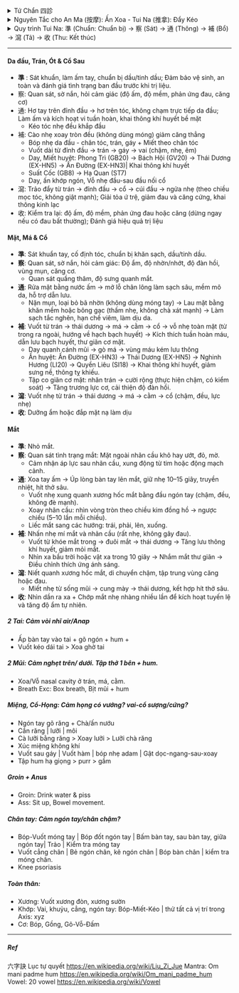 <details><summary>Tứ Chẩn 四診</summary>
 
+ Vọng (望): Thần sắc (da, mắt, nét mặt), Sắc diện (màu sắc da), Lưỡi (hình dạng, màu sắc, rêu lưỡi), Hình dáng cơ thể (béo, tỷ lệ cơ thể: phù nề,..), Cử động (run, yếu liệt, cứng, loạng choạng)
+ Văn (聞 – Nghe / Ngửi): Mùi hơi thở, mùi cơ thể, tiếng thở - nói, tim đập
+ Vấn (問): Chỗ nào khó chịu, chỗ nào ngứa, cảm thấy ko thông, cảm thấy nặng, thói quen xấu, bệnh ..
+ Thiết (切 –  / Bắt mạch): Sờ da (đàn hồi, lạnh-nóng, ẩm-nhớt), cơ (lỏng, ), bắt mạch.
</details>
<details><summary> Nguyên Tắc cho An Ma (按摩): Ấn Xoa - Tui Na (推拿): Đẩy Kéo </summary>
 
+ 先表后里: Trước ngoài, sau trong. 先上后下: Trước trên, sau dưới. 先近后远: Trước gần, sau xa.
+ 先轻后重: Trước nhẹ, sau mạnh. 先慢后快: Trước chậm, sau nhanh. 由外及内: Từ ngoài vào trong.
+ 由通至補瀉: Từ thông đến bổ tả
</details>
<details><summary>Quy trình Tui Na: 準 (Chuẩn: Chuẩn bị) → 察 (Sát) → 通 (Thông) → 補 (Bổ) → 瀉 (Tả) → 收 (Thu: Kết thúc)</summary>

| Giai đoạn (漢字) | Mục tiêu chính                   | Kỹ thuật gợi ý                                               | Đặc điểm lực                         | Tốc độ        | Phạm vi         | Ví dụ huyệt/điểm               |
|------------------|----------------------------------|--------------------------------------------------------------|--------------------------------------|--------------|----------------|--------------------------------|
| 察 (Sát)         | Quan sát, xem xét, kiểm chứng    | Quan sát, sờ nắn, hỏi bệnh nhân, đánh giá trước và sau liệu trình | Rất nhẹ, tập trung cảm nhận           | Chậm         | Toàn vùng       | Độ ấm, độ mềm, phản ứng đau, sắc mặt |
| 通 (Thông)       | Khai thông khí huyết, làm ấm     | Xoa (摩), Vuốt (推), Miết (擠), Day nông (按)                  | Nhẹ – vừa, liên tục, đều             | Chậm         | Rộng           | Làm nóng vùng, vuốt dọc kinh lạc |
| 補 (Bổ)          | Nuôi dưỡng phần hư, phục hồi     | Day sâu chậm (按), Ấn giữ, Miết theo kinh (擠)                  | Vừa – sâu, tăng dần, êm              | Chậm         | Vừa            | Phong Trì (GB20), Kiên Tỉnh (GB21), Túc Tam Lý (ST36) |
| 瀉 (Tả)          | Giải ứ trệ, tiêu thực tà, giảm đau | Bấm A-thị huyệt (阿是穴), Đấm (捶), Vỗ (拍), Kéo giãn (牽引), Cào (抓) | Mạnh, dứt khoát, ngắt quãng hoặc kéo giãn đều | Nhanh – trung bình | Hẹp hoặc chuyên biệt | A-thị điểm, Hợp Cốc (LI4), Khúc Trì (LI11), Hoàn Khiêu (GB30) |
| 收 (Thu)    | Thư giãn, ổn định thần kinh      | Vuốt dài (撫), Cào nhẹ (抓), Xoa vòng (摩)                     | Nhẹ, êm dịu, đều đặn                  | Chậm         | Rộng           | Vuốt từ trung tâm ra ngoài, kết thúc vùng trị liệu |


###### Quy trình mẫu: Vai – Gáy
| Bước | Giai đoạn (漢字) | Thao tác chính                                | Thời lượng (tham khảo) | Ghi chú an toàn |
|------|------------------|-----------------------------------------------|------------------------|-----------------|
| 1    | **通 (Thông)**   | Xoa, vuốt, miết làm nóng toàn bộ vùng vai – gáy | 2–4 phút               | Dùng dầu/balm để tránh ma sát gây rát |
| 2    | **補 (Bổ)**      | Day sâu Kiên Tỉnh (GB21), Phong Trì (GB20)     | 3–5 phút               | Tăng lực từ từ, giữ cảm giác “căng tức dễ chịu” |
| 3    | **瀉 (Tả)**      | Bấm A-thị, đấm dọc hai bên cột sống, kéo giãn nhẹ | 2–4 phút               | Tránh ấn lên xương hoặc mạch máu lớn |
| 4    | **收 (Kết thúc)**| Vuốt dài và cào nhẹ toàn vùng                 | 30–60 giây             | Đưa cơ thể về trạng thái thư giãn, ổn định |
 </details>
 
---
#### Da đầu, Trán, Ót & Cổ Sau
+ **準** : Sát khuẩn, làm ấm tay, chuẩn bị dầu/tinh dầu; Đảm bảo vệ sinh, an toàn và đánh giá tình trạng ban đầu trước khi trị liệu.
+ 察: Quan sát, sờ nắn, hỏi cảm giác (độ ấm, độ mềm, phản ứng đau, căng cơ)
+ 通: Hơ tay trên đỉnh đầu → hơ trên tóc, không chạm trực tiếp da đầu; Làm ấm và kích hoạt vi tuần hoàn, khai thông khí huyết bề mặt
  + Kéo tóc nhẹ đều khắp đầu
+ 補: Cào nhẹ xoay tròn đều (không dùng móng) giảm căng thẳng
  + Bóp nhẹ da đầu - chân tóc, trán, gáy + Miết theo chân tóc
  + Vuốt dài từ đỉnh đầu → trán → gáy → vai (chậm, nhẹ, êm)
  + Day, Miết huyệt: Phong Trì (GB20) → Bách Hội (GV20) → Thái Dương (EX-HN5) → Ấn Đường (EX-HN3)| Khai thông khí huyết
  + Suất Cốc (GB8) → Hạ Quan (ST7)
  + Day, ấn khớp ngón, Vỗ nhẹ đầu-sau đầu nối cổ
+ 瀉: Trảo đẩy từ trán → đỉnh đầu → cổ → cúi đầu → ngửa nhẹ (theo chiều mọc tóc, không giật mạnh); Giải tỏa ứ trệ, giảm đau và căng cứng, khai thông kinh lạc
+ 收: Kiểm tra lại: độ ấm, độ mềm, phản ứng đau hoặc căng (dừng ngay nếu có đau bất thường); Đánh giá hiệu quả trị liệu

#### Mặt, Má & Cổ 
+ **準**: Sát khuẩn tay, cố định tóc, chuẩn bị khăn sạch, dầu/tinh dầu.  
+ **察**: Quan sát, sờ nắn, hỏi cảm giác: Độ ẩm, độ nhờn/nhớt, độ đàn hồi, vùng mụn, căng cơ.  
  + Quan sát quầng thâm, độ sưng quanh mắt.  
+ **通**: Rửa mặt bằng nước ấm → mở lỗ chân lông làm sạch sâu, mềm mô da, hỗ trợ dẫn lưu.
  + Nặn mụn, loại bỏ bã nhờn (không dùng móng tay) → Lau mặt bằng khăn mềm hoặc bông gạc (thấm nhẹ, không chà xát mạnh) → Làm sạch tắc nghẽn, hạn chế viêm, làm dịu da.
+ **補**: Vuốt từ trán → thái dương → má → cằm → cổ → vỗ nhẹ toàn mặt (từ trong ra ngoài, hướng về hạch bạch huyết) → Kích thích tuần hoàn máu, dẫn lưu bạch huyết, thư giãn cơ mặt.
  - Day quanh cánh mũi → gò má → vùng máu kém lưu thông
  - Ấn huyệt: Ấn Đường (EX-HN3) → Thái Dương (EX-HN5) → Nghinh Hương (LI20) → Quyền Liêu (SI18)  → Khai thông khí huyết, giảm sưng nề, thông tỵ khiếu.
  - Tập co giãn cơ mặt: nhăn trán → cười rộng (thực hiện chậm, có kiểm soát)  → Tăng trương lực cơ, cải thiện độ đàn hồi.
+ **瀉**: Vuốt nhẹ từ trán → thái dương → má → cằm → cổ (chậm, đều, lực nhẹ) 
+ **收**: Dưỡng ẩm hoặc đắp mặt nạ làm dịu

#### Mắt 
+ **準**: Nhỏ mắt.
+ **察**: Quan sát tình trạng mắt: Mặt ngoài nhãn cầu khô hay ướt, đỏ, mờ.  
  - Cảm nhận áp lực sau nhãn cầu, xung động từ tim hoặc động mạch cảnh.    
+ **通**: Xoa tay ấm → Úp lòng bàn tay lên mắt, giữ nhẹ 10–15 giây, truyền nhiệt, hít thở sâu. 
  - Vuốt nhẹ xung quanh xương hốc mắt bằng đầu ngón tay (chậm, đều, không đè mạnh).  
  - Xoay nhãn cầu: nhìn vòng tròn theo chiều kim đồng hồ → ngược chiều (5–10 lần mỗi chiều).  
  - Liếc mắt sang các hướng: trái, phải, lên, xuống.  
+ **補**: Nhấn nhẹ mí mắt và nhãn cầu (rất nhẹ, không gây đau).  
  - Vuốt từ khóe mắt trong → đuôi mắt → thái dương → Tăng lưu thông khí huyết, giảm mỏi mắt.  
  - Nhìn xa bầu trời hoặc vật xa trong 10 giây → Nhắm mắt thư giãn → Điều chỉnh thích ứng ánh sáng.  
+ **瀉**: Niết quanh xương hốc mắt, di chuyển chậm, tập trung vùng căng hoặc đau.  
  - Miết nhẹ từ sống mũi → cung mày → thái dương, kết hợp hít thở sâu.  
+ **收**: Nhìn dần ra xa + Chớp mắt nhẹ nhàng nhiều lần để kích hoạt tuyến lệ và tăng độ ẩm tự nhiên.
    
##### 2 Tai: Cảm vòi nhĩ air/Anap 
+ Ấp bàn tay vào tai + gõ ngón + hum +
+ Vuốt kéo dái tai > Xoa ghờ tai
##### 2 Mũi: Cảm nghẹt trên/ dưới. Tập thở 1 bên + hum.
+ Xoa/Vỗ nasal cavity ở trán, má, cằm.
+ Breath Exc: Box breath, Bịt mũi + hum
##### Miệng, Cổ-Họng: Cảm họng có vướng? vai-cổ sượng/cứng? 
+ Ngón tay gõ răng + Chà/ấn nướu
+ Cắn răng | lưỡi | môi
+ Cà lưỡi bằng răng > Xoay lưỡi > Lưỡi chà răng
+ Xúc miệng không khí
+ Vuốt sau gáy | Vuốt hàm | bóp nhẹ adam | Gật dọc-ngang-sau-xoay
+ Tập hum hạ giọng > purr > gầm
##### Groin + Anus
+ Groin: Drink water & piss
+ Ass: Sit up, Bowel movement.
##### Chân tay: Cảm ngón tay/chân chậm?
+ Bóp-Vuốt móng tay | Bóp đốt ngón tay | Bấm bàn tay, sau bàn tay, giữa ngón tay| Trảo | Kiểm tra móng tay
+ Vuốt cẳng chân | Bẻ ngón chân, kẽ ngón chân | Bóp bàn chân | kiểm tra móng chân.
+ Knee psoriasis
##### Toàn thân: 
+ Xương: Vuốt xương đòn, xương sườn
+ Khớp: Vai, khuỷu, cẳng, ngón tay: Bóp-Miết-Kéo | thử tất cả vị trí trong Axis: xyz
+ Cơ: Bóp, Gồng, Gõ-Vỗ-Đấm
---
##### Ref
六字訣 Lục tự quyết
https://en.wikipedia.org/wiki/Liu_Zi_Jue
Mantra: Om mani padme hum
https://en.wikipedia.org/wiki/Om_mani_padme_hum
Vowel: 20 vowel
https://en.wikipedia.org/wiki/Vowel
